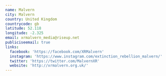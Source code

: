 ```yaml
---
name: Malvern
city: Malvern
country: United Kingdom
countrycode: gb
latitude: 52.118
longitude: -2.325
email: xrmalvern_media@riseup.net
publiciseemail: true
links:
  facebook: 'https://facebook.com/XRMalvern'
  instagram: 'https://www.instagram.com/extinction_rebellion_malvern/'
  twitter: 'https://twitter.com/MalvernXR'
  website: 'http://xrmalvern.org.uk/'
---
```


